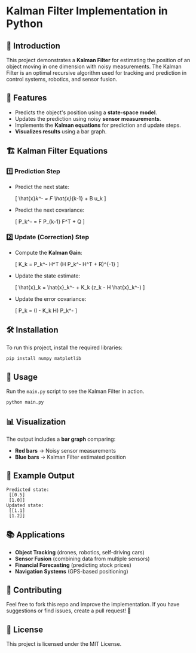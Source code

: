 # Kalman Filter Implementation in Python

## 📌 Introduction
This project demonstrates a **Kalman Filter** for estimating the position of an object moving in one dimension with noisy measurements. The Kalman Filter is an optimal recursive algorithm used for tracking and prediction in control systems, robotics, and sensor fusion.

## 🚀 Features
- Predicts the object's position using a **state-space model**.
- Updates the prediction using noisy **sensor measurements**.
- Implements the **Kalman equations** for prediction and update steps.
- **Visualizes results** using a bar graph.

## 🏗️ Kalman Filter Equations
### **1️⃣ Prediction Step**
- Predict the next state:
  
  \[ \hat{x}_k^- = F \hat{x}_{k-1} + B u_k \]
  
- Predict the next covariance:
  
  \[ P_k^- = F P_{k-1} F^T + Q \]
  
### **2️⃣ Update (Correction) Step**
- Compute the **Kalman Gain**:
  
  \[ K_k = P_k^- H^T (H P_k^- H^T + R)^{-1} \]
  
- Update the state estimate:
  
  \[ \hat{x}_k = \hat{x}_k^- + K_k (z_k - H \hat{x}_k^-) \]
  
- Update the error covariance:
  
  \[ P_k = (I - K_k H) P_k^- \]

## 🛠️ Installation
To run this project, install the required libraries:
```bash
pip install numpy matplotlib
```

## 📜 Usage
Run the `main.py` script to see the Kalman Filter in action.
```bash
python main.py
```

## 📊 Visualization
The output includes a **bar graph** comparing:
- **Red bars** → Noisy sensor measurements
- **Blue bars** → Kalman Filter estimated position

## 📝 Example Output
```
Predicted state:
 [[0.5]
 [1.0]]
Updated state:
 [[1.1]
 [1.2]]
```

## 📚 Applications
- **Object Tracking** (drones, robotics, self-driving cars)
- **Sensor Fusion** (combining data from multiple sensors)
- **Financial Forecasting** (predicting stock prices)
- **Navigation Systems** (GPS-based positioning)

## 📌 Contributing
Feel free to fork this repo and improve the implementation. If you have suggestions or find issues, create a pull request! 🚀

## 📜 License
This project is licensed under the MIT License.
